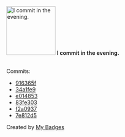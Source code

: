 <img src="https://my-badges.github.io/my-badges/evening-commits.png" alt="I commit in the evening." title="I commit in the evening." width="128">
<strong>I commit in the evening.</strong>
<br><br>

Commits:

- <a href="https://github.com/Abirdcfly/LMCache/commit/916365f36602c26bcc75e1778cf305cbea8f60dc">916365f</a>
- <a href="https://github.com/Abirdcfly/npm-show/commit/34a1fe91e32f5777a27ef680332b97a48f840b61">34a1fe9</a>
- <a href="https://github.com/Abirdcfly/npm-show/commit/e01485327fa80b97fb266451d2c65b58dc3ad420">e014853</a>
- <a href="https://github.com/Abirdcfly/npm-show/commit/83fe303e4ea17a47ac542ac13a4f617ca4bcca6f">83fe303</a>
- <a href="https://github.com/Abirdcfly/npm-show/commit/f2a0937357be5e572867240879e5c2e94f27b823">f2a0937</a>
- <a href="https://github.com/Abirdcfly/npm-show/commit/7e812d5a6f8572ac3910f01f8e03eea6af562c9f">7e812d5</a>


Created by <a href="https://github.com/my-badges/my-badges">My Badges</a>